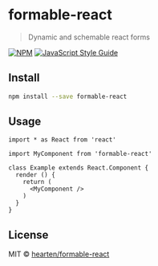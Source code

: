 # formable-react

> Dynamic and schemable react forms

[![NPM](https://img.shields.io/npm/v/formable-react.svg)](https://www.npmjs.com/package/formable-react) [![JavaScript Style Guide](https://img.shields.io/badge/code_style-standard-brightgreen.svg)](https://standardjs.com)

## Install

```bash
npm install --save formable-react
```

## Usage

```tsx
import * as React from 'react'

import MyComponent from 'formable-react'

class Example extends React.Component {
  render () {
    return (
      <MyComponent />
    )
  }
}
```

## License

MIT © [hearten/formable-react](https://github.com/hearten/formable-react)
